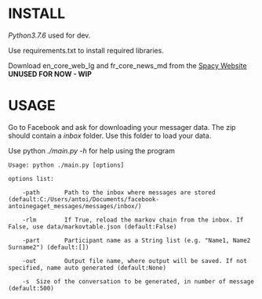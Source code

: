 
# INSTALL

*Python3.7.6* used for dev.

Use requirements.txt to install required libraries.

Download en_core_web_lg and fr_core_news_md from the [Spacy Website](https://spacy.io/models) **UNUSED FOR NOW - WIP**

# USAGE

Go to Facebook and ask for downloading your messager data. The zip should contain a *inbox* folder.
Use this folder to load your data.

Use python *./main.py -h* for help using the program

`Usage: python ./main.py [options]`

`options list:`

`    -path       Path to the inbox where messages are stored (default:C:/Users/antoi/Documents/facebook-antoinegaget_messages/messages/inbox/)`

`    -rlm        If True, reload the markov chain from the inbox. If False, use data/markovtable.json (default:False)`

`    -part       Participant name as a String list (e.g. "Name1, Name2 Surname2") (default:[])`

`    -out        Output file name, where output will be saved. If not specified, name auto generated (default:None)`

`    -s  Size of the conversation to be generated, in number of message (default:500)`
